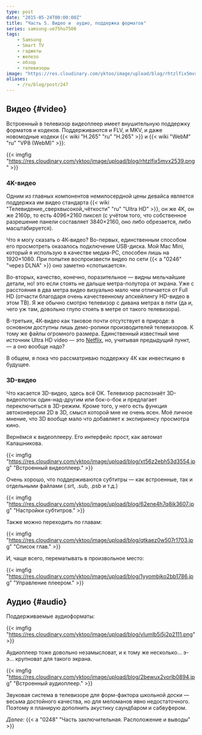 ```yaml
---
type: post
date: "2015-05-24T00:00:00Z"
title: "Часть 5. Видео и  аудио, поддержка форматов"
series: samsung-ue75hu7500
tags:
    - Samsung
    - Smart TV
    - гаджеты
    - железо
    - обзор
    - телевизоры
image: "https://res.cloudinary.com/yktoo/image/upload/blog/rhtzlfix5mvx2539.png"
aliases:
    - /ru/blog/post/247
---
```


## Видео {#video}

Встроенный в телевизор видеоплеер имеет внушительную поддержку форматов и кодеков. Поддерживаются и FLV, и MKV, и даже новомодные кодеки {{< wiki "H.265" "ru" "H.265" >}} и {{< wiki "WebM" "ru" "VP8 (WebM)" >}}:

{{< imgfig "https://res.cloudinary.com/yktoo/image/upload/blog/rhtzlfix5mvx2539.png" >}}

<!--more-->

### 4K-видео

Одним из главных компонентов немилосердной цены девайса является поддержка им видео стандарта {{< wiki "Телевидение_сверхвысокой_чёткости" "ru" "Ultra HD" >}}, он же 4K, он же 2160p, то есть 4096×2160 пиксел (с учётом того, что собственное разрешение панели составляет 3840×2160, оно либо обрезается, либо масштабируется).

Что я могу сказать о 4К-видео? Во-первых, единственным способом его просмотреть оказалось подключение USB-диска. Мой Mac Mini, который я использую в качестве медиа-PC, способен лишь на 1920×1080. При попытке воспроизвести видео по сети {{< a "0246" "через DLNA" >}} оно заметно «спотыкается».

Во-вторых, качество, конечно, поразительное — видны мельчайшие детали, но! это если стоять не дальше метра-полутора от экрана. Уже с расстояния в два метра видео визуально мало чем отличается от Full HD (отчасти благодаря очень качественному апскейлингу HD-видео в этом ТВ). Я же обычно смотрю телевизор с дивана метрах в пяти (да и, чего уж там, довольно глупо стоять в метре от такого телевизора).

В-третьих, 4К-видео как таковое почти отсутствует в природе: в основном доступны лишь демо-ролики производителей телевизоров. К тому же файлы огромного размера. Единственный известный мне источник Ultra HD video — это [Netflix](https://help.netflix.com/en/node/13444), но, учитывая предыдущий пункт, — а оно вообще надо?

В общем, я пока что рассматриваю поддержку 4К как инвестицию в будущее.

### 3D-видео

Что касается 3D-видео, здесь всё ОК. Телевизор распознаёт 3D-видеопоток один-над-другим или бок-о-бок и предлагает переключиться в 3D-режим. Кроме того, у него есть функция автоконверсии 2D в 3D, смысл которой мне не очень ясен. Моё личное мнение, что 3D вообще мало что добавляет к экспириенсу просмотра кино.

Вернёмся к видеоплееру. Его интерфейс прост, как автомат Калашникова.

{{< imgfig "https://res.cloudinary.com/yktoo/image/upload/blog/xt56z2ebh53d3554.jpg" "Встроенный видеоплеер." >}}

Очень хорошо, что поддерживаются субтитры — как встроенные, так и отдельными файлами (.srt, .sub, .psb и т.д.)

{{< imgfig "https://res.cloudinary.com/yktoo/image/upload/blog/62ene4h7q8ik3607.jpg" "Настройки субтитров." >}}

Также можно переходить по главам:

{{< imgfig "https://res.cloudinary.com/yktoo/image/upload/blog/qtkaez0w507r1703.jpg" "Список глав." >}}

И, чаще всего, перематывать в произвольное место:

{{< imgfig "https://res.cloudinary.com/yktoo/image/upload/blog/1yyombjko2bb1786.jpg" "Управление плеером." >}}

## Аудио {#audio}

Поддерживаемые аудиоформаты:

{{< imgfig "https://res.cloudinary.com/yktoo/image/upload/blog/vlumlb5i5j2p2111.png" >}}

Аудиоплеер тоже довольно незамысловат, и к тому же несколько… э-э… крупноват для такого экрана.

{{< imgfig "https://res.cloudinary.com/yktoo/image/upload/blog/2bewux2vorlb0894.jpg" "Встроенный аудиоплеер." >}}

Звуковая система в телевизоре для форм-фактора школьной доски — весьма достойного качества, но для меломанов явно недостаточного. Поэтому я планирую дополнить акустику саундбаром и сабвуфером.

*Далее:* {{< a "0248" "Часть заключительная. Расположение и выводы" >}}
